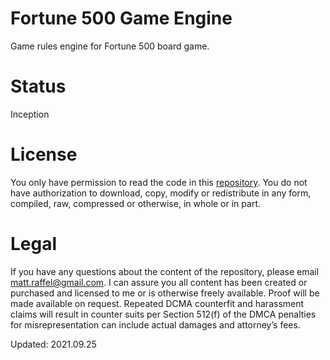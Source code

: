 # Fortune 500 Game Engine
Game rules engine for Fortune 500 board game.

# Status
Inception

# License
You only have permission to read the code in this [repository](https://github.com/tatmanblue/F500-GE).  You do not have authorization to download, copy, modify or redistribute in any form, compiled, raw, compressed or otherwise, in whole or in part.

# Legal
If you have any questions about the content of the repository, please email matt.raffel@gmail.com. I can assure you all content has been created or purchased and licensed to me or is otherwise freely available. Proof will be made available on request. Repeated DCMA counterfit and harassment claims will result in counter suits per Section 512(f) of the DMCA penalties for misrepresentation can include actual damages and attorney’s fees.

Updated: 2021.09.25